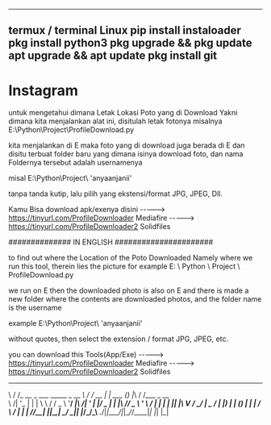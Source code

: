 -----------------------------
termux / terminal Linux
pip install instaloader
pkg install python3
pkg upgrade && pkg update
apt upgrade && apt update
pkg install git
-----------------------------


# Instagram

untuk mengetahui dimana Letak Lokasi Poto yang di Download
Yakni dimana kita menjalankan alat ini, disitulah letak fotonya
misalnya E:\Python\Project\ProfileDownload.py

kita menjalankan di E maka foto yang di download juga berada di E
dan disitu terbuat folder baru yang dimana isinya download foto, dan nama Foldernya tersebut adalah
usernamenya

misal E:\Python\Project\ 'anyaanjanii'

tanpa tanda kutip, lalu pilih yang ekstensi/format JPG, JPEG, Dll.

Kamu Bisa download apk/exenya disini -----> https://tinyurl.com/ProfileDownloader Mediafire
                                     -----> https://tinyurl.com/ProfileDownloader2 Solidfiles


############## IN ENGLISH ######################


to find out where the Location of the Poto Downloaded
Namely where we run this tool, therein lies the picture
for example E: \ Python \ Project \ ProfileDownload.py

we run on E then the downloaded photo is also on E
and there is made a new folder where the contents are downloaded photos, and the folder name is
the username

example E:\Python\Project\ 'anyaanjanii'

without quotes, then select the extension / format JPG, JPEG, etc.

you can download this Tools(App/Exe) -----> https://tinyurl.com/ProfileDownloader Mediafire
                                     -----> https://tinyurl.com/ProfileDownloader2 Solidfiles

__  __                              __  __      _       _ _  __  __          
\ \/ /_ __  _   ___   _____ _ __ ___\ \/ /_ __ | | ___ (_) |_\ \/ /___ _ __  
 \  /| '_ \| | | \ \ / / _ \ '__/ __|\  /| '_ \| |/ _ \| | __|\  // _ \ '_ \ 
 /  \| | | | |_| |\ V /  __/ |  \__ \/  \| |_) | | (_) | | |_ /  \  __/ | | |
/_/\_\_| |_|\__,_| \_/ \___|_|  |___/_/\_\ .__/|_|\___/|_|\__/_/\_\___|_| |_|
                                         |_|                                 
